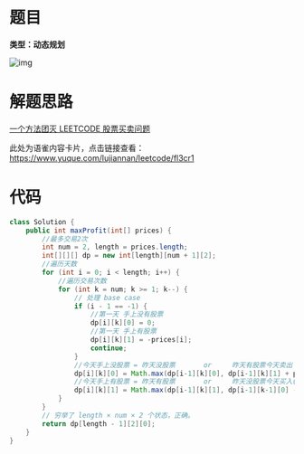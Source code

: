 # 题目

**类型：动态规划**

![img](https://cdn.nlark.com/yuque/0/2022/png/2941598/1658850764451-f9566cce-bea3-4d6f-9173-c35b125741d2.png)



# 解题思路



[一个方法团灭 LEETCODE 股票买卖问题](https://labuladong.github.io/algo/1/13/)



此处为语雀内容卡片，点击链接查看：https://www.yuque.com/lujiannan/leetcode/fl3cr1



# 代码

```java
class Solution {
    public int maxProfit(int[] prices) {
        //最多交易2次
        int num = 2, length = prices.length;
        int[][][] dp = new int[length][num + 1][2];
        //遍历天数
        for (int i = 0; i < length; i++) {
            //遍历交易次数
            for (int k = num; k >= 1; k--) {
                // 处理 base case
                if (i - 1 == -1) {
                    //第一天 手上没有股票
                    dp[i][k][0] = 0;
                    //第一天 手上有股票
                    dp[i][k][1] = -prices[i];
                    continue;
                }
                //今天手上没股票 = 昨天没股票       or     昨天有股票今天卖出
                dp[i][k][0] = Math.max(dp[i-1][k][0], dp[i-1][k][1] + prices[i]);
                //今天手上有股票 = 昨天有股票       or     昨天没股票今天买入(交易次数k-1)
                dp[i][k][1] = Math.max(dp[i-1][k][1], dp[i-1][k-1][0] - prices[i]);
            }
        }
        // 穷举了 length × num × 2 个状态，正确。
        return dp[length - 1][2][0];
    }
}
```
